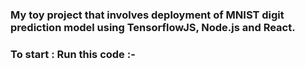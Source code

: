 ### My toy project that involves deployment of MNIST digit prediction model using TensorflowJS, Node.js and React.


### To start : Run this code :-